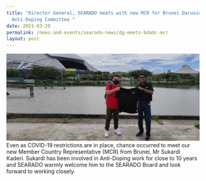 ```yaml
---
title: "Director General, SEARADO meets with new MCR for Brunei Darussalam
  Anti-Doping Committee "
date: 2021-03-29
permalink: /news-and-events/searado-news/dg-meets-bdadc-mcr
layout: post
---
```


![Alt text for image on Isomer site](/images/165008924_3567866506648729_2731064396500497283_n.jpg)
Even as COVID-19 restrictions are in place, chance occurred to meet our new Member Country Representative (MCR) from Brunei, Mr Sukardi Kaderi.
Sukardi has been involved in Anti-Doping work for close to 10 years and SEARADO warmly welcome him to the SEARADO Board and look forward to working closely.